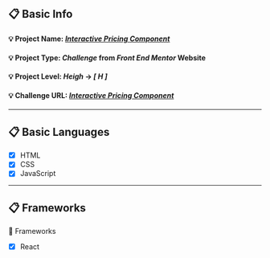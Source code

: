 ## :clipboard: Basic Info
  #### :bulb: Project Name: [***Interactive Pricing Component***](https://a7m3d000.github.io/H--Interactive-Pricing-Component/)
  #### :bulb: Project Type: ***Challenge*** from ***Front End Mentor*** Website 
  #### :bulb: Project Level: ***Heigh*** -> ***[ H ]***
  
  #### :bulb: Challenge URL: [***Interactive Pricing Component***](https://www.frontendmentor.io/challenges/interactive-pricing-component-t0m8PIyY8)
  
---

## :clipboard: Basic Languages
 - [x] HTML
 - [x] CSS
 - [x] JavaScript

---

## :clipboard: Frameworks
 :pushpin: Frameworks
   - [x] React



